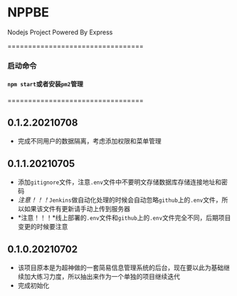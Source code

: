 # NPPBE
Nodejs Project Powered By Express  

=================================
### 启动命令
#### `npm start`或者安装`pm2`管理  
=================================

## 0.1.2.20210708
* 完成不同用户的数据隔离，考虑添加权限和菜单管理   

## 0.1.1.20210705
* 添加`gitignore`文件，注意`.env`文件中不要明文存储数据库存储连接地址和密码  
* *注意！！！*`Jenkins`做自动化处理的时候会自动忽略`github`上的`.env`文件，所以如果该文件有更新请手动上传到服务器  
* *注意！！！*线上部署的`.env`文件和`github`上的`.env`文件完全不同，后期项目变更的时候要注意  

## 0.1.0.20210702
* 该项目原本是为超神做的一套简易信息管理系统的后台，现在要以此为基础继续加大练习力度，所以抽出来作为一个单独的项目继续迭代  
* 完成初始化  